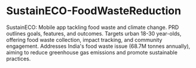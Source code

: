 # SustainECO-FoodWasteReduction
SustainECO: Mobile app tackling food waste and climate change. PRD outlines goals, features, and outcomes. Targets urban 18-30 year-olds, offering food waste collection, impact tracking, and community engagement. Addresses India's food waste issue (68.7M tonnes annually), aiming to reduce greenhouse gas emissions and promote sustainable practices.
